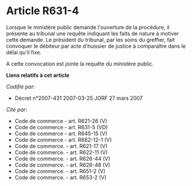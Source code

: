 # Article R631-4

Lorsque le ministère public demande l'ouverture de la procédure, il présente au tribunal une requête indiquant les faits de
nature à motiver cette demande. Le président du tribunal, par les soins du greffier, fait convoquer le débiteur par acte
d'huissier de justice à comparaître dans le délai qu'il fixe.

A cette convocation est jointe la requête du ministère public.

**Liens relatifs à cet article**

_Codifié par_:

  - Décret n°2007-431 2007-03-25 JORF 27 mars 2007

_Cité par_:

  - Code de commerce - art. R621-26 (V)
  - Code de commerce - art. R631-5 (VD)
  - Code de commerce - art. R645-15 (V)
  - Code de commerce - art. R662-12-1 (V)
  - Code de commerce. - art. R621-17 (V)
  - Code de commerce. - art. R622-11 (V)
  - Code de commerce. - art. R626-44 (V)
  - Code de commerce. - art. R626-48 (V)
  - Code de commerce. - art. R651-2 (V)
  - Code de commerce. - art. R653-2 (V)
